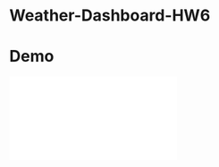 # Weather-Dashboard-HW6

































# Demo 
![](app-demo-weather.pdf?raw=true "Weather Data Application")


